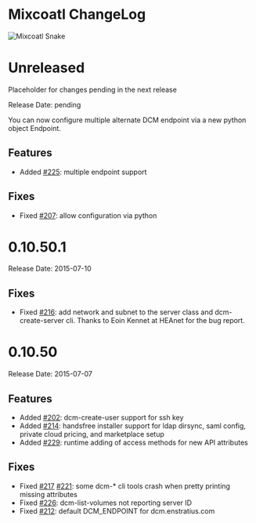 Mixcoatl ChangeLog
==================

![Mixcoatl Snake](http://mixcoatl.net/assets/images/mixcoatl_serpent.png)

Unreleased
===========
Placeholder for changes pending in the next release

Release Date: pending

You can now configure multiple alternate DCM endpoint via a new python object Endpoint.

Features
---------
- Added [#225][225]: multiple endpoint support

Fixes
--------
- Fixed [#207][207]: allow configuration via python

[207]:https://github.com/enStratus/mixcoatl/issues/207
[225]:https://github.com/enStratus/mixcoatl/pull/225


0.10.50.1
=============

Release Date: 2015-07-10

Fixes
------
- Fixed [#216][216]: add network and subnet to the server class and dcm-create-server cli. Thanks to
  Eoin Kennet at HEAnet for the bug report.

[216]:https://github.com/enStratus/mixcoatl/issues/216

0.10.50
=============

Release Date: 2015-07-07

Features
--------
- Added [#202][202]: dcm-create-user support for ssh key
- Added [#214][214]: handsfree installer support for ldap dirsync, saml config, private cloud pricing, and marketplace setup
- Added [#229][229]: runtime adding of access methods for new API attributes

Fixes
------
- Fixed [#217][217] [#221][221]:  some dcm-* cli tools crash when pretty printing missing attributes
- Fixed [#226][226]: dcm-list-volumes not reporting server ID
- Fixed [#212][212]: default DCM_ENDPOINT for dcm.enstratius.com

[202]:https://github.com/enStratus/mixcoatl/pull/202
[214]:https://github.com/enStratus/mixcoatl/pull/214
[229]:https://github.com/enStratus/mixcoatl/issues/229
[217]:https://github.com/enStratus/mixcoatl/pull/217
[221]:https://github.com/enStratus/mixcoatl/issues/221
[226]:https://github.com/enStratus/mixcoatl/issues/226
[229]:https://github.com/enStratus/mixcoatl/issues/229
[212]:https://github.com/enStratus/mixcoatl/pull/212





